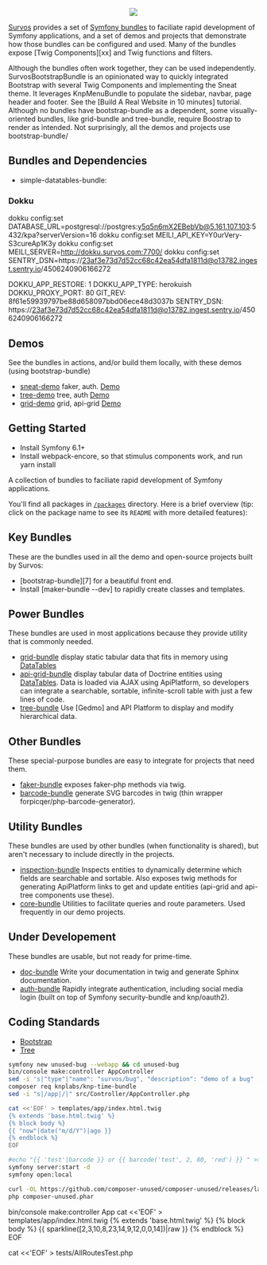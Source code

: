 <p align="center"><a href="http://survos.herokuapps.com" target="_blank">
    <img src="https://survos.com/logos/survos.svg">
</a></p>

[Survos][1] provides a set of [Symfony bundles][2] to faciliate rapid development of Symfony applications, and a set of demos and projects that demonstrate how those bundles can be configured and used.  Many of the bundles expose [Twig Components][xx] and Twig functions and filters.

Although the bundles often work together, they can be used independently.  SurvosBootstrapBundle is an opinionated way to quickly integrated Bootstrap with several Twig Components and implementing the Sneat theme.  It leverages KnpMenuBundle to populate the sidebar, navbar, page header and footer.  See the [Build A Real Website in 10 minutes] tutorial.  Although no bundles have bootstrap-bundle as a dependent, some visually-oriented bundles, like grid-bundle and tree-bundle, require Boostrap to render as intended.  Not surprisingly, all the demos and projects use bootstrap-bundle/

## Bundles and Dependencies

* simple-datatables-bundle: 

### Dokku

dokku config:set DATABASE_URL=postgresql://postgres:y5q5n6mX2EBebVb@5.161.107.103:5432/kpa?serverVersion=16
dokku config:set MEILI_API_KEY=Y0urVery-S3cureAp1K3y
dokku config:set MEILI_SERVER=http://dokku.survos.com:7700/
dokku config:set SENTRY_DSN=https://23af3e73d7d52cc68c42ea54dfa1811d@o13782.ingest.sentry.io/4506240906166272

DOKKU_APP_RESTORE:  1
DOKKU_APP_TYPE:     herokuish
DOKKU_PROXY_PORT:   80
GIT_REV:            8f61e59939797be88d658097bbd06ece48d3037b
SENTRY_DSN:         https://23af3e73d7d52cc68c42ea54dfa1811d@o13782.ingest.sentry.io/4506240906166272

Demos
-----

See the bundles in actions, and/or build them locally, with these demos (using bootstrap-bundle)


* [sneat-demo](https://github.com/survos/bootstrap-bundle-demo) faker, auth. <a target="_blank" href="https://sneat-demo.herokuapp.com/">Demo</a>
* [tree-demo](https://github.com/survos/dt-demos) tree, auth [Demo](https://tree-bundle-demo.herokuapp.com/)
* [grid-demo](https://github.com/survos/dt-demos) grid, api-grid [Demo](https://survos-grid-demo.herokuapp.com/)


Getting Started
---------------

* Install Symfony 6.1+
* Install webpack-encore, so that stimulus components work, and run yarn install

A collection of bundles to faciliate rapid development of Symfony applications.

You'll find all packages in [`/packages`](/packages) directory. Here is a brief overview (tip: click on the package name to see its `README` with more detailed features):

Key Bundles
-------------

These are the bundles used in all the demo and open-source projects built by Survos:
 
* [bootstrap-bundle][7] for a beautiful front end.
* Install [maker-bundle --dev] to rapidly create classes and templates.

Power Bundles
-------------

These bundles are used in most applications because they provide utility that is commonly needed.

* [grid-bundle](packages/grid-bundle/README.md) display static tabular data that fits in memory using [DataTables](https://datatables.net/)
* [api-grid-bundle](packages/api-grid-bundle/README.md) display tabular data of Doctrine entities using [DataTables](https://datatables.net/).  Data is loaded via AJAX using ApiPlatform, so developers can integrate a searchable, sortable, infinite-scroll table with just a few lines of code.
* [tree-bundle](packages/tree-bundle/README.md) Use [Gedmo] and API Platform to display and modify hierarchical data.

Other Bundles
-------------

These special-purpose bundles are easy to integrate for projects that need them.

* [faker-bundle](packages/faker-bundle/README.md) exposes faker-php methods via twig.
* [barcode-bundle](packages/barcode-bundle/README.md) generate SVG barcodes in twig (thin wrapper forpicqer/php-barcode-generator).

Utility Bundles
---------------

These bundles are used by other bundles (when functionality is shared), but aren't necessary to include directly in the projects.

* [inspection-bundle](packages/inspection-bundle/README.md) Inspects entities to dynamically determine which fields are searchable and sortable.  Also exposes twig methods for generating ApiPlatform links to get and update entities (api-grid and api-tree components use these).
* [core-bundle](packages/core-bundle/README.md) Utilities to facilitate queries and route parameters.  Used frequently in our demo projects.

Under Developement
------------------

These bundles are usable, but not ready for prime-time.

* [doc-bundle](packages/doc-bundle/README.md) Write your documentation in twig and generate Sphinx documentation.
* [auth-bundle](packages/auth-bundle/README.md) Rapidly integrate authentication, including social media login (built on top of Symfony security-bundle and knp/oauth2).


## Coding Standards

- [Bootstrap](https://github.com/survos/bootstrap-bundle)
- [Tree](https://github.com/survos/tree-bundle)

[1]: https://survos.com
[2]: https://symfony.com/packages
[3]: https://symfony.com/doc/current/reference/requirements.html


```bash
symfony new unused-bug --webapp && cd unused-bug
bin/console make:controller AppController
sed -i 's|"type"|"name": "survos/bug", "description": "demo of a bug" , "type"|' composer.json
composer req knplabs/knp-time-bundle
sed -i "s|/app|/|" src/Controller/AppController.php 

cat <<'EOF' > templates/app/index.html.twig
{% extends 'base.html.twig' %}
{% block body %}
{{ "now"|date("m/d/Y")|ago }}
{% endblock %}
EOF

#echo "{{ 'test'|barcode }} or {{ barcode('test', 2, 80, 'red') }} " >> templates/app/index.html.twig
symfony server:start -d
symfony open:local

curl -OL https://github.com/composer-unused/composer-unused/releases/latest/download/composer-unused.phar
php composer-unused.phar
```


bin/console make:controller App
cat <<'EOF' > templates/app/index.html.twig
{% extends 'base.html.twig' %}
{% block body %}
{{ sparkline([2,3,10,8,23,14,9,12,0,0,14])|raw }}
{% endblock %}
EOF

cat <<'EOF' > tests/AllRoutesTest.php
<?php

namespace App\Tests;
use Pierstoval\SmokeTesting\SmokeTestStaticRoutes;

class AllRoutesTest extends SmokeTestStaticRoutes
{
    // That's all!
}
EOF

SYMFONY_DEPRECATIONS_HELPER='disabled=1' vendor/bin/phpunit

## Worth Reading

* https://matemarschalko.medium.com/28-javascript-one-liners-every-senior-developer-needs-to-know-e74bdedc3b3b
